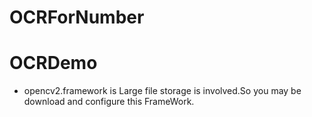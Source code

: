 # OCRForNumber
# OCRDemo
- opencv2.framework is Large file storage is involved.So you may be download and configure this FrameWork.
